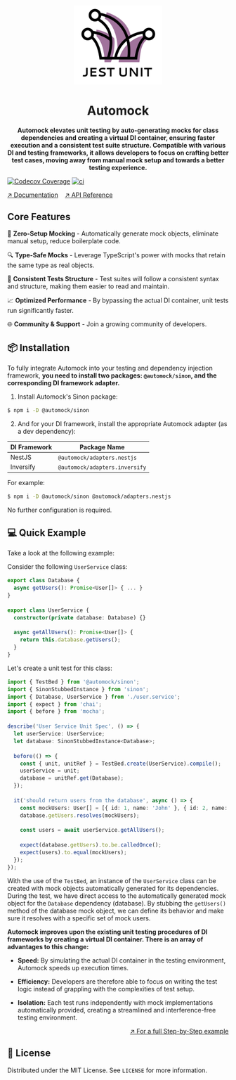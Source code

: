 <p align="center">
  <img width="200" src="https://raw.githubusercontent.com/automock/automock/master/logo.png" alt="Logo" />
</p>


<h1 align="center">Automock</h1>

<p align="center">
<strong>Automock elevates unit testing by auto-generating mocks for class dependencies and creating a virtual DI container,
ensuring faster execution and a consistent test suite structure. Compatible with various DI and testing
frameworks, it allows developers to focus on crafting better test cases, moving away from manual mock setup and 
towards a better testing experience.</strong>
</p>

[![Codecov Coverage](https://img.shields.io/codecov/c/github/automock/automock/master.svg?style=flat-square)](https://codecov.io/gh/automock/automock)
[![ci](https://github.com/automock/automock/actions/workflows/set-coverage.yml/badge.svg?branch=master)](https://github.com/automock/automock/actions)

[↗️ Documentation](https://automock.dev/docs) &nbsp;&nbsp; [↗️ API Reference](https://automock.dev/api-reference)

## Core Features

🚀 **Zero-Setup Mocking** - Automatically generate mock objects, eliminate manual setup, reduce boilerplate code.

🔍 **Type-Safe Mocks** - Leverage TypeScript's power with mocks that retain the same type as real objects.

📄 **Consistent Tests Structure** - Test suites will follow a consistent syntax and structure, making them easier to 
read and maintain.

📈 **Optimized Performance** - By bypassing the actual DI container, unit tests run significantly faster.

🌐 **Community & Support** - Join a growing community of developers.

## :package: Installation

To fully integrate Automock into your testing and dependency injection framework, **you need to install two
packages: `@automock/sinon`, and the corresponding DI framework adapter.**

1. Install Automock's Sinon package:
```bash
$ npm i -D @automock/sinon
````

2. And for your DI framework, install the appropriate Automock adapter (as a dev dependency):

| DI Framework | Package Name                   |
|--------------|--------------------------------|
| NestJS       | `@automock/adapters.nestjs`    |
| Inversify    | `@automock/adapters.inversify` |

For example:
```bash
$ npm i -D @automock/sinon @automock/adapters.nestjs
```

No further configuration is required.

## :computer: Quick Example

Take a look at the following example:

Consider the following `UserService` class:

```typescript
export class Database {
  async getUsers(): Promise<User[]> { ... }
}

export class UserService {
  constructor(private database: Database) {}

  async getAllUsers(): Promise<User[]> {
    return this.database.getUsers();
  }
}
```

Let's create a unit test for this class:

```typescript
import { TestBed } from '@automock/sinon';
import { SinonStubbedInstance } from 'sinon';
import { Database, UserService } from './user.service';
import { expect } from 'chai';
import { before } from 'mocha';

describe('User Service Unit Spec', () => {
  let userService: UserService;
  let database: SinonStubbedInstance<Database>;

  before(() => {
    const { unit, unitRef } = TestBed.create(UserService).compile();
    userService = unit;
    database = unitRef.get(Database);
  });

  it('should return users from the database', async () => {
    const mockUsers: User[] = [{ id: 1, name: 'John' }, { id: 2, name: 'Jane' }];
    database.getUsers.resolves(mockUsers);

    const users = await userService.getAllUsers();

    expect(database.getUsers).to.be.calledOnce();
    expect(users).to.equal(mockUsers);
  });
});
```

With the use of the `TestBed`, an instance of the `UserService` class can be created with mock objects automatically
generated for its dependencies. During the test, we have direct access to the automatically generated mock object for
the `Database` dependency (database). By stubbing the `getUsers()` method of the database mock object, we can define
its behavior and make sure it resolves with a specific set of mock users.

**Automock improves upon the existing unit testing procedures of DI frameworks by creating a virtual DI container. There
is an array of advantages to this change:**

* **Speed:** By simulating the actual DI container in the testing environment, Automock speeds up execution times.

* **Efficiency:** Developers are therefore able to focus on writing the test logic instead of grappling with the
  complexities of test setup.

* **Isolation:** Each test runs independently with mock implementations automatically provided, creating a
  streamlined and interference-free testing environment.

<p align="right"><a href="https://automock.dev/docs/getting-started/examples">↗️ For a full Step-by-Step example</a></p>

## :scroll: License

Distributed under the MIT License. See `LICENSE` for more information.
